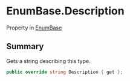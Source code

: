 # EnumBase.Description

Property in [EnumBase](/docs/api/csharp/yarn.enumbase.md)

## Summary


Gets a string describing this type.


```csharp
public override string Description { get };
```

